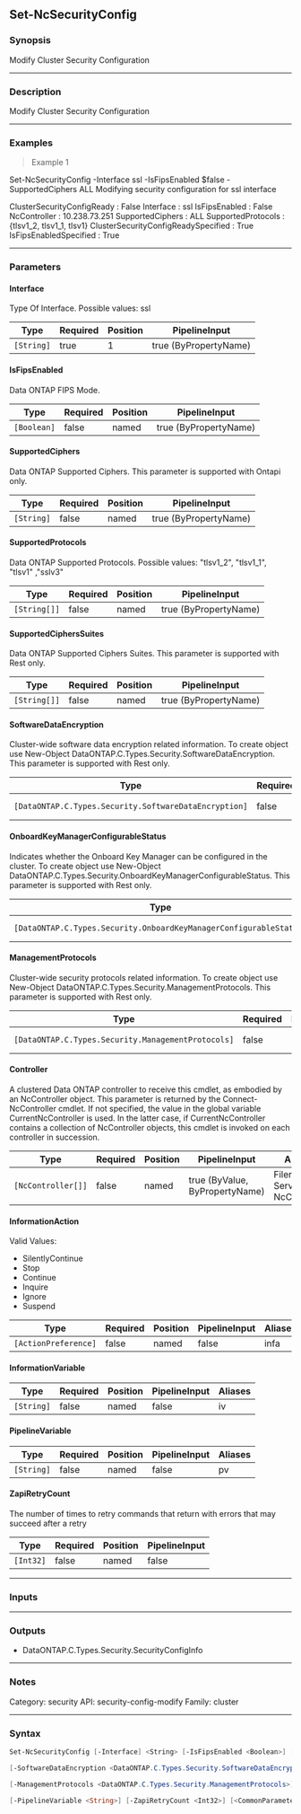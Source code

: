 Set-NcSecurityConfig
--------------------

### Synopsis
Modify Cluster Security Configuration

---

### Description

Modify Cluster Security Configuration

---

### Examples
> Example 1

Set-NcSecurityConfig -Interface ssl -IsFipsEnabled $false -SupportedCiphers ALL
Modifying security configuration for ssl interface

ClusterSecurityConfigReady          : False
Interface                           : ssl
IsFipsEnabled                       : False
NcController                        : 10.238.73.251
SupportedCiphers                    : ALL
SupportedProtocols                  : {tlsv1_2, tlsv1_1, tlsv1}
ClusterSecurityConfigReadySpecified : True
IsFipsEnabledSpecified              : True

---

### Parameters
#### **Interface**
Type Of Interface. Possible values: ssl

|Type      |Required|Position|PipelineInput        |
|----------|--------|--------|---------------------|
|`[String]`|true    |1       |true (ByPropertyName)|

#### **IsFipsEnabled**
Data ONTAP FIPS Mode.

|Type       |Required|Position|PipelineInput        |
|-----------|--------|--------|---------------------|
|`[Boolean]`|false   |named   |true (ByPropertyName)|

#### **SupportedCiphers**
Data ONTAP Supported Ciphers. This parameter is supported with Ontapi only.

|Type      |Required|Position|PipelineInput        |
|----------|--------|--------|---------------------|
|`[String]`|false   |named   |true (ByPropertyName)|

#### **SupportedProtocols**
Data ONTAP Supported Protocols.
Possible values: "tlsv1_2", "tlsv1_1", "tlsv1" ,"sslv3"

|Type        |Required|Position|PipelineInput        |
|------------|--------|--------|---------------------|
|`[String[]]`|false   |named   |true (ByPropertyName)|

#### **SupportedCiphersSuites**
Data ONTAP Supported Ciphers Suites. This parameter is supported with Rest only.

|Type        |Required|Position|PipelineInput        |
|------------|--------|--------|---------------------|
|`[String[]]`|false   |named   |true (ByPropertyName)|

#### **SoftwareDataEncryption**
Cluster-wide software data encryption related information. To create object use New-Object DataONTAP.C.Types.Security.SoftwareDataEncryption. This parameter is supported with Rest only.

|Type                                                 |Required|Position|PipelineInput        |
|-----------------------------------------------------|--------|--------|---------------------|
|`[DataONTAP.C.Types.Security.SoftwareDataEncryption]`|false   |named   |true (ByPropertyName)|

#### **OnboardKeyManagerConfigurableStatus**
Indicates whether the Onboard Key Manager can be configured in the cluster. To create object use New-Object DataONTAP.C.Types.Security.OnboardKeyManagerConfigurableStatus. This parameter is supported with Rest only.

|Type                                                              |Required|Position|PipelineInput        |
|------------------------------------------------------------------|--------|--------|---------------------|
|`[DataONTAP.C.Types.Security.OnboardKeyManagerConfigurableStatus]`|false   |named   |true (ByPropertyName)|

#### **ManagementProtocols**
Cluster-wide security protocols related information. To create object use New-Object DataONTAP.C.Types.Security.ManagementProtocols. This parameter is supported with Rest only.

|Type                                              |Required|Position|PipelineInput        |
|--------------------------------------------------|--------|--------|---------------------|
|`[DataONTAP.C.Types.Security.ManagementProtocols]`|false   |named   |true (ByPropertyName)|

#### **Controller**
A clustered Data ONTAP controller to receive this cmdlet, as embodied by an NcController object.  This parameter is returned by the Connect-NcController cmdlet.  If not specified, the value in the global variable CurrentNcController is used.  In the latter case, if CurrentNcController contains a collection of NcController objects, this cmdlet is invoked on each controller in succession.

|Type              |Required|Position|PipelineInput                 |Aliases                          |
|------------------|--------|--------|------------------------------|---------------------------------|
|`[NcController[]]`|false   |named   |true (ByValue, ByPropertyName)|Filer<br/>Server<br/>NcController|

#### **InformationAction**

Valid Values:

* SilentlyContinue
* Stop
* Continue
* Inquire
* Ignore
* Suspend

|Type                |Required|Position|PipelineInput|Aliases|
|--------------------|--------|--------|-------------|-------|
|`[ActionPreference]`|false   |named   |false        |infa   |

#### **InformationVariable**

|Type      |Required|Position|PipelineInput|Aliases|
|----------|--------|--------|-------------|-------|
|`[String]`|false   |named   |false        |iv     |

#### **PipelineVariable**

|Type      |Required|Position|PipelineInput|Aliases|
|----------|--------|--------|-------------|-------|
|`[String]`|false   |named   |false        |pv     |

#### **ZapiRetryCount**
The number of times to retry commands that return with errors that may succeed after a retry

|Type     |Required|Position|PipelineInput|
|---------|--------|--------|-------------|
|`[Int32]`|false   |named   |false        |

---

### Inputs

---

### Outputs
* DataONTAP.C.Types.Security.SecurityConfigInfo

---

### Notes
Category: security
API: security-config-modify
Family: cluster

---

### Syntax
```PowerShell
Set-NcSecurityConfig [-Interface] <String> [-IsFipsEnabled <Boolean>] [-SupportedCiphers <String>] [-SupportedProtocols <String[]>] [-SupportedCiphersSuites <String[]>] 
```
```PowerShell
[-SoftwareDataEncryption <DataONTAP.C.Types.Security.SoftwareDataEncryption>] [-OnboardKeyManagerConfigurableStatus <DataONTAP.C.Types.Security.OnboardKeyManagerConfigurableStatus>] 
```
```PowerShell
[-ManagementProtocols <DataONTAP.C.Types.Security.ManagementProtocols>] [-Controller <NcController[]>] [-InformationAction <ActionPreference>] [-InformationVariable <String>] 
```
```PowerShell
[-PipelineVariable <String>] [-ZapiRetryCount <Int32>] [<CommonParameters>]
```
